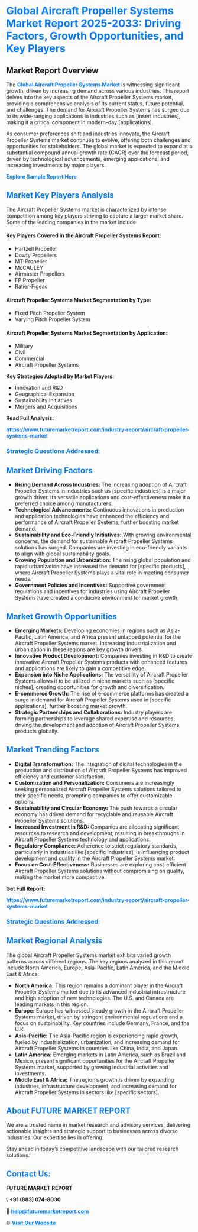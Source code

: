 <h1 style="color: #007BFF;">Global Aircraft Propeller Systems Market Report 2025-2033: Driving Factors, Growth Opportunities, and Key Players</h1>

<section id="overview">
<h2>Market Report Overview</h2>
<p>The <a href="https://www.futuremarketreport.com/industry-report/aircraft-propeller-systems-market" style="color: #007BFF; text-decoration: none;"><strong>Global Aircraft Propeller Systems Market</strong></a> is witnessing significant growth, driven by increasing demand across various industries. This report delves into the key aspects of the Aircraft Propeller Systems market, providing a comprehensive analysis of its current status, future potential, and challenges. The demand for Aircraft Propeller Systems has surged due to its wide-ranging applications in industries such as [insert industries], making it a critical component in modern-day [applications].</p>
<p>As consumer preferences shift and industries innovate, the Aircraft Propeller Systems market continues to evolve, offering both challenges and opportunities for stakeholders. The global market is expected to expand at a substantial compound annual growth rate (CAGR) over the forecast period, driven by technological advancements, emerging applications, and increasing investments by major players.</p>
</section>

<section id="overview">
<p><a href="https://www.futuremarketreport.com/request-sample/reportId=111449" style="color: #007BFF; text-decoration: none;"><strong>Explore Sample Report Here</strong></a></p>
</section>

<section id="key-players">
<h2 style="color: #007BFF;">Market Key Players Analysis</h2>
<p>The Aircraft Propeller Systems market is characterized by intense competition among key players striving to capture a larger market share. Some of the leading companies in the market include:</p>
<h4>Key Players Covered in the Aircraft Propeller Systems Report:</h4>
<ul><li>Hartzell Propeller</li><li>Dowty Propellers</li><li>MT-Propeller</li><li>McCAULEY</li><li>Airmaster Propellers</li><li>FP Propeller</li><li>Ratier-Figeac</li></ul>
<h4>Aircraft Propeller Systems Market Segmentation by Type:</h4>
<ul><li>Fixed Pitch Propeller System</li><li>Varying Pitch Propeller System</li></ul>

<h4>Aircraft Propeller Systems Market Segmentation by Application:</h4>
<ul><li>Military</li><li>Civil</li><li>Commercial</li><li>Aircraft Propeller Systems</li></ul>
<p><strong>Key Strategies Adopted by Market Players:</strong></p>
<ul>
<li>Innovation and R&D</li>
<li>Geographical Expansion</li>
<li>Sustainability Initiatives</li>
<li>Mergers and Acquisitions</li>
</ul>
</section>

<section>
<p><strong>Read Full Analysis: </strong></p><a href="https://www.futuremarketreport.com/industry-report/aircraft-propeller-systems-market" style="color: #007BFF; text-decoration: none;"><strong>https://www.futuremarketreport.com/industry-report/aircraft-propeller-systems-market</strong></a>
<h3 style="color: #007BFF;">Strategic Questions Addressed:</h3>
</section>

<section id="driving-factors">
<h2 style="color: #007BFF;">Market Driving Factors</h2>
<ul>
<li><strong>Rising Demand Across Industries:</strong> The increasing adoption of Aircraft Propeller Systems in industries such as [specific industries] is a major growth driver. Its versatile applications and cost-effectiveness make it a preferred choice among manufacturers.</li>
<li><strong>Technological Advancements:</strong> Continuous innovations in production and application technologies have enhanced the efficiency and performance of Aircraft Propeller Systems, further boosting market demand.</li>
<li><strong>Sustainability and Eco-Friendly Initiatives:</strong> With growing environmental concerns, the demand for sustainable Aircraft Propeller Systems solutions has surged. Companies are investing in eco-friendly variants to align with global sustainability goals.</li>
<li><strong>Growing Population and Urbanization:</strong> The rising global population and rapid urbanization have increased the demand for [specific products], where Aircraft Propeller Systems plays a vital role in meeting consumer needs.</li>
<li><strong>Government Policies and Incentives:</strong> Supportive government regulations and incentives for industries using Aircraft Propeller Systems have created a conducive environment for market growth.</li>
</ul>
</section>

<section id="growth-opportunities">
<h2 style="color: #007BFF;">Market Growth Opportunities</h2>
<ul>
<li><strong>Emerging Markets:</strong> Developing economies in regions such as Asia-Pacific, Latin America, and Africa present untapped potential for the Aircraft Propeller Systems market. Increasing industrialization and urbanization in these regions are key growth drivers.</li>
<li><strong>Innovative Product Development:</strong> Companies investing in R&D to create innovative Aircraft Propeller Systems products with enhanced features and applications are likely to gain a competitive edge.</li>
<li><strong>Expansion into Niche Applications:</strong> The versatility of Aircraft Propeller Systems allows it to be utilized in niche markets such as [specific niches], creating opportunities for growth and diversification.</li>
<li><strong>E-commerce Growth:</strong> The rise of e-commerce platforms has created a surge in demand for Aircraft Propeller Systems used in [specific applications], further boosting market growth.</li>
<li><strong>Strategic Partnerships and Collaborations:</strong> Industry players are forming partnerships to leverage shared expertise and resources, driving the development and adoption of Aircraft Propeller Systems products globally.</li>
</ul>
</section>

<section id="trending-factors">
<h2 style="color: #007BFF;">Market Trending Factors</h2>
<ul>
<li><strong>Digital Transformation:</strong> The integration of digital technologies in the production and distribution of Aircraft Propeller Systems has improved efficiency and customer satisfaction.</li>
<li><strong>Customization and Personalization:</strong> Consumers are increasingly seeking personalized Aircraft Propeller Systems solutions tailored to their specific needs, prompting companies to offer customizable options.</li>
<li><strong>Sustainability and Circular Economy:</strong> The push towards a circular economy has driven demand for recyclable and reusable Aircraft Propeller Systems solutions.</li>
<li><strong>Increased Investment in R&D:</strong> Companies are allocating significant resources to research and development, resulting in breakthroughs in Aircraft Propeller Systems technology and applications.</li>
<li><strong>Regulatory Compliance:</strong> Adherence to strict regulatory standards, particularly in industries like [specific industries], is influencing product development and quality in the Aircraft Propeller Systems market.</li>
<li><strong>Focus on Cost-Effectiveness:</strong> Businesses are exploring cost-efficient Aircraft Propeller Systems solutions without compromising on quality, making the market more competitive.</li>
</ul>
</section>

<section>
<p><strong>Get Full Report: </strong></p><a href="https://www.futuremarketreport.com/industry-report/aircraft-propeller-systems-market" style="color: #007BFF; text-decoration: none;"><strong>https://www.futuremarketreport.com/industry-report/aircraft-propeller-systems-market</strong></a>
<h3 style="color: #007BFF;">Strategic Questions Addressed:</h3>
</section>


<section id="regional-analysis">
<h2 style="color: #007BFF;">Market Regional Analysis</h2>
<p>The global Aircraft Propeller Systems market exhibits varied growth patterns across different regions. The key regions analyzed in this report include North America, Europe, Asia-Pacific, Latin America, and the Middle East & Africa:</p>
<ul>
<li><strong>North America:</strong> This region remains a dominant player in the Aircraft Propeller Systems market due to its advanced industrial infrastructure and high adoption of new technologies. The U.S. and Canada are leading markets in this region.</li>
<li><strong>Europe:</strong> Europe has witnessed steady growth in the Aircraft Propeller Systems market, driven by stringent environmental regulations and a focus on sustainability. Key countries include Germany, France, and the U.K.</li>
<li><strong>Asia-Pacific:</strong> The Asia-Pacific region is experiencing rapid growth, fueled by industrialization, urbanization, and increasing demand for Aircraft Propeller Systems in countries like China, India, and Japan.</li>
<li><strong>Latin America:</strong> Emerging markets in Latin America, such as Brazil and Mexico, present significant opportunities for the Aircraft Propeller Systems market, supported by growing industrial activities and investments.</li>
<li><strong>Middle East & Africa:</strong> The region’s growth is driven by expanding industries, infrastructure development, and increasing demand for Aircraft Propeller Systems in sectors like [specific sectors].</li>
</ul>
</section>

<footer>
<h2 style="color: #007BFF;">About FUTURE MARKET REPORT</h2>
<p>We are a trusted name in market research and advisory services, delivering actionable insights and strategic support to businesses across diverse industries. Our expertise lies in offering:</p>

<p>Stay ahead in today’s competitive landscape with our tailored research solutions.</p>

<h2 style="color: #007BFF;">Contact Us:</h2>
<p><strong>FUTURE MARKET REPORT</strong></p>
<p>📞 <strong>+91 (883) 074-8030</strong></p>
<p>📧 <strong><a href="mailto:help@futuremarketreport.com" style="color: #007BFF;">help@futuremarketreport.com</a></strong></p>
<p>🌐 <strong><a href="https://www.futuremarketreport.com/" style="color: #007BFF;">Visit Our Website</a></strong></p>
</footer>